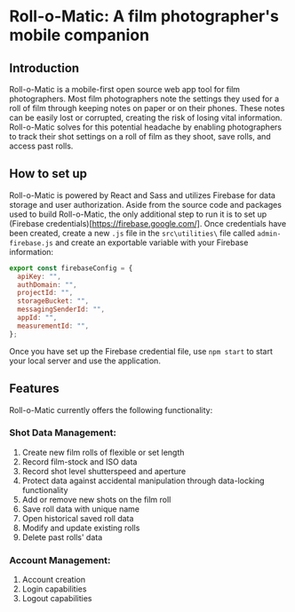 # Roll-o-Matic: A film photographer's mobile companion

## Introduction

Roll-o-Matic is a mobile-first open source web app tool for film photographers. Most film photographers note the settings they used for a roll of film through keeping notes on paper or on their phones. These notes can be easily lost or corrupted, creating the risk of losing vital information. Roll-o-Matic solves for this potential headache by enabling photographers to track their shot settings on a roll of film as they shoot, save rolls, and access past rolls.

## How to set up

Roll-o-Matic is powered by React and Sass and utilizes Firebase for data storage and user authorization. Aside from the source code and packages used to build Roll-o-Matic, the only additional step to run it is to set up (Firebase credentials)[https://firebase.google.com/]. Once credentials have been created, create a new `.js` file in the `src\utilities\` file called `admin-firebase.js` and create an exportable variable with your Firebase information:

```javascript
export const firebaseConfig = {
  apiKey: "",
  authDomain: "",
  projectId: "",
  storageBucket: "",
  messagingSenderId: "",
  appId: "",
  measurementId: "",
};
```

Once you have set up the Firebase credential file, use `npm start` to start your local server and use the application.

## Features

Roll-o-Matic currently offers the following functionality:

### Shot Data Management:

1. Create new film rolls of flexible or set length
2. Record film-stock and ISO data
3. Record shot level shutterspeed and aperture
4. Protect data against accidental manipulation through data-locking functionality
5. Add or remove new shots on the film roll
6. Save roll data with unique name
7. Open historical saved roll data
8. Modify and update existing rolls
9. Delete past rolls' data

### Account Management:

1. Account creation
2. Login capabilities
3. Logout capabilities
